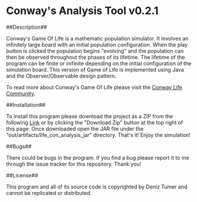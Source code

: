 # Conway's Analysis Tool v0.2.1


##Description##

Conway's Game Of Life is a mathematic population simulator. It involves an infinitely large board with an initial population configuration. When the play button is clicked the population begins "evolving" and the population can then be observed throughout the phases of its lifetime. The lifetime of the program can be finite or inifinite depending on the initial configuration of the simulation board. This version of Game of Life is implemented using Java and the Observer/Observable design pattern.

To read more about Conway's Game Of Life please visit the [Conway Life Community](http://www.conwaylife.com/).


##Installation##

To install this program please download the project as a ZIP from the following [Link](https://github.com/dtumer/life_con_analysis/archive/master.zip) or by clicking the "Download Zip" button at the top right of this page. Once downloaded open the JAR file under the "out/artifacts/life_con_analysis_jar" directory. That's it! Enjoy the simulation!


##Bugs##

There could be bugs in the program. If you find a bug please report it to me through the issue tracker for this repository. Thank you!


##License##

This program and all of its source code is copyrighted by Deniz Tumer and cannot be replicated or distributed.


